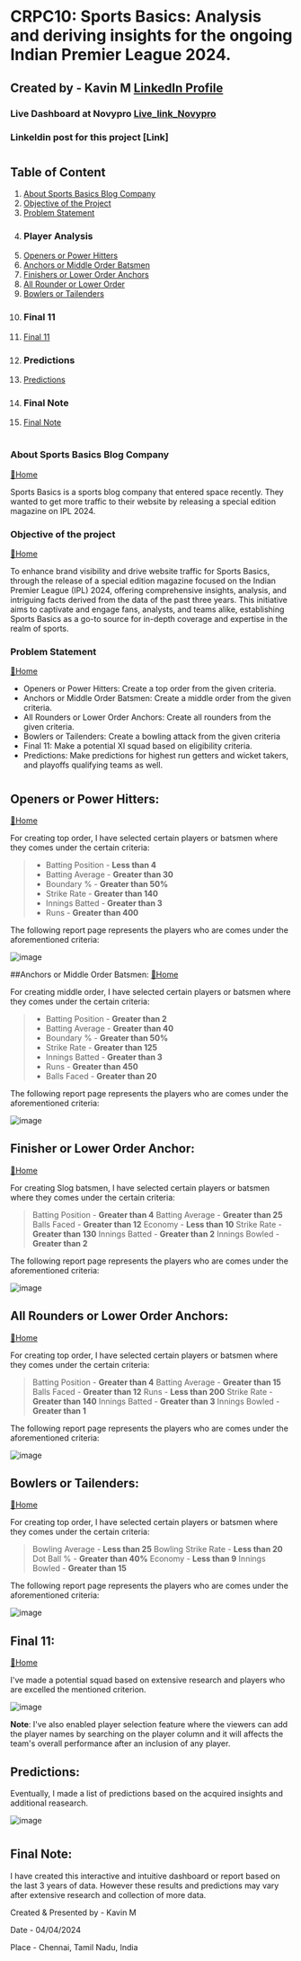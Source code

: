 #  CRPC10: Sports Basics: Analysis and deriving insights for the ongoing Indian Premier League 2024.

## Created by - Kavin M [LinkedIn Profile](https://www.linkedin.com/in/kavin-2002m19/)

### Live Dashboard at Novypro [Live_link_Novypro](https://www.novypro.com/project/ipl-insights-2024-power-bi)
### Linkeldin post for this project [Link]

#
## Table of Content
1. [About Sports Basics Blog Company](#about-sports-basics)
2. [Objective of the Project](#objective-of-the-project)
3. [Problem Statement](#problem-statement)
4. ### Player Analysis
5. [Openers or Power Hitters](openers-powerhitters)
6. [Anchors or Middle Order Batsmen](Anchors-Middle-order-batsmen)
7. [Finishers or Lower Order Anchors](Finishers-Lower-order-anchors)
8. [All Rounder or Lower Order](Allrounder-Lower-order)
9. [Bowlers or Tailenders](Bowlers-Tailenders)
10. ### Final 11
11. [Final 11](Final-11)
12. ### Predictions
13. [Predictions](Predictions)
14. ### Final Note
15. [Final Note](Final-Note)

#
### About Sports Basics Blog Company
[🔁Home](#table-of-content)

Sports Basics is a sports blog company that entered space recently.  They wanted to get more traffic to their website by releasing a special edition magazine on IPL 2024.  

### Objective of the project
[🔁Home](#table-of-content)

To enhance brand visibility and drive website traffic for Sports Basics, through the release of a special edition magazine focused on the Indian Premier League (IPL) 2024, offering comprehensive insights, analysis, and intriguing facts derived from the data of the past three years. This initiative aims to captivate and engage fans, analysts, and teams alike, establishing Sports Basics as a go-to source for in-depth coverage and expertise in the realm of sports.

### Problem Statement
[🔁Home](#table-of-content)

* Openers or Power Hitters: Create a top order from the given criteria.
* Anchors or Middle Order Batsmen: Create a middle order from the given criteria.
* All Rounders or Lower Order Anchors: Create all rounders from the given criteria.
* Bowlers or Tailenders: Create a bowling attack from the given criteria
* Final 11: Make a potential XI squad based on eligibility criteria.
* Predictions: Make predictions for highest run getters and wicket takers, and playoffs qualifying teams as well.
#

## Openers or Power Hitters:
[🔁Home](#table-of-content)

For creating top order, I have selected certain players or batsmen where they comes under the certain criteria:
> * Batting Position - **Less than 4**
> * Batting Average - **Greater than 30**
> * Boundary % - **Greater than 50%**
> * Strike Rate - **Greater than 140**
> * Innings Batted - **Greater than 3**
> * Runs - **Greater than 400**

The following report page represents the players who are comes under the aforementioned criteria:

![image](https://github.com/Kavin-M-2002/IPL-Insights-2024/assets/97793013/55132f8b-7d65-457a-a516-b642e47b2ddb)

##Anchors or Middle Order Batsmen:
[🔁Home](#table-of-content)

For creating middle order, I have selected certain players or batsmen where they comes under the certain criteria:
> * Batting Position - **Greater than 2**
> * Batting Average - **Greater than 40**
> * Boundary % - **Greater than 50%**
> * Strike Rate - **Greater than 125**
> * Innings Batted - **Greater than 3**
> * Runs - **Greater than 450**
> * Balls Faced - **Greater than 20**

The following report page represents the players who are comes under the aforementioned criteria:

![image](https://github.com/Kavin-M-2002/IPL-Insights-2024/assets/97793013/2ecc877e-4c4e-4101-8957-2ba17698b03b)


## Finisher or Lower Order Anchor:
[🔁Home](#table-of-content)

For creating Slog batsmen, I have selected certain players or batsmen where they comes under the certain criteria:
> Batting Position - **Greater than 4**
> Batting Average - **Greater than 25**
> Balls Faced - **Greater than 12**
> Economy - **Less than 10**
> Strike Rate - **Greater than 130**
> Innings Batted - **Greater than 2**
> Innings Bowled - **Greater than 2**

The following report page represents the players who are comes under the aforementioned criteria:

![image](https://github.com/Kavin-M-2002/IPL-Insights-2024/assets/97793013/8fb7b3d9-0e7d-4a7f-a65a-cbaede51dafc)

## All Rounders or Lower Order Anchors:
[🔁Home](#table-of-content)

For creating top order, I have selected certain players or batsmen where they comes under the certain criteria:
> Batting Position - **Greater than 4**
> Batting Average - **Greater than 15**
> Balls Faced - **Greater than 12**
> Runs - **Less than 200**
> Strike Rate - **Greater than 140**
> Innings Batted - **Greater than 3**
> Innings Bowled - **Greater than 1**

The following report page represents the players who are comes under the aforementioned criteria:

![image](https://github.com/Kavin-M-2002/IPL-Insights-2024/assets/97793013/b6f07701-d942-4302-b5f2-393dd4470068)

## Bowlers or Tailenders:
[🔁Home](#table-of-content)

For creating top order, I have selected certain players or batsmen where they comes under the certain criteria:
> Bowling Average - **Less than 25**
> Bowling Strike Rate - **Less than 20**
> Dot Ball % - **Greater than 40%** 
> Economy - **Less than 9**
> Innings Bowled - **Greater than 15**

The following report page represents the players who are comes under the aforementioned criteria:

![image](https://github.com/Kavin-M-2002/IPL-Insights-2024/assets/97793013/afcbe7a7-6243-483d-b961-7465d3485fc9)

## Final 11:
[🔁Home](#table-of-content)

I've made a potential squad based on extensive research and players who are excelled the mentioned criterion.

![image](https://github.com/Kavin-M-2002/IPL-Insights-2024/assets/97793013/86832deb-b5d5-4f85-b828-d55187e45b60)

**Note**: I've also enabled player selection feature where the viewers can add the player names by searching on the player column and it will affects the team's overall performance after an inclusion of any player.

## Predictions:

Eventually, I made a list of predictions based on the acquired insights and additional reasearch.

![image](https://github.com/Kavin-M-2002/IPL-Insights-2024/assets/97793013/3dc83bf4-07ca-4542-9ee4-e141c0597f44)

#

## Final Note:

I have created this interactive and intuitive dashboard or report based on the last 3 years of data. However these results and predictions may vary after extensive research and collection of more data.

Created & Presented by - Kavin M

Date - 04/04/2024

Place - Chennai, Tamil Nadu, India
